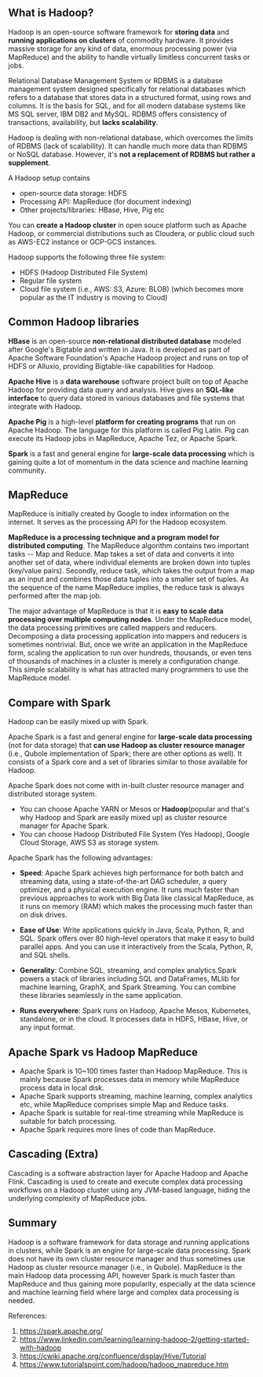 ## What is Hadoop?
Hadoop is an open-source software framework for **storing data** and **running applications on clusters** of commodity hardware. It provides massive storage for any kind of data, enormous processing power (via MapReduce) and the ability to handle virtually limitless concurrent tasks or jobs.

Relational Database Management System or RDBMS is a database management system designed specifically for relational databases which refers to a database that stores data in a structured format, using rows and columns. It is the basis for SQL, and for all modern database systems like MS SQL server, IBM DB2 and MySQL. RDBMS offers consistency of transactions, availability, but **lacks scalability**.

Hadoop is dealing with non-relational database, which overcomes the limits of RDBMS (lack of scalability). It can handle much more data than RDBMS or NoSQL database. However, it's **not a replacement of RDBMS but rather a supplement**.

A Hadoop setup contains 
- open-source data storage: HDFS
- Processing API: MapReduce (for document indexing)
- Other projects/libraries: HBase, Hive, Pig etc 

You can **create a Hadoop cluster** in open souce platform such as Apache Hadoop, or commercial distributions such as Cloudera, or public cloud such as AWS-EC2 instance or GCP-GCS instances.

Hadoop supports the following three file system:
- HDFS (Hadoop Distributed File System)
- Regular file system
- Cloud file system (i.e., AWS: S3, Azure: BLOB) (which becomes more popular as the IT industry is moving to Cloud)

## Common Hadoop libraries

**HBase** is an open-source **non-relational distributed database** modeled after Google's Bigtable and written in Java. It is developed as part of Apache Software Foundation's Apache Hadoop project and runs on top of HDFS or Alluxio, providing Bigtable-like capabilities for Hadoop.

**Apache Hive** is a **data warehouse** software project built on top of Apache Hadoop for providing data query and analysis. Hive gives an **SQL-like interface** to query data stored in various databases and file systems that integrate with Hadoop. 

**Apache Pig** is a high-level **platform for creating programs** that run on Apache Hadoop. The language for this platform is called Pig Latin. Pig can execute its Hadoop jobs in MapReduce, Apache Tez, or Apache Spark.

**Spark** is a fast and general engine for **large-scale data processing** which is gaining quite a lot of momentum in the data science and machine learning community.

## MapReduce
MapReduce is initially created by Google to index information on the internet. It serves as the processing API for the Hadoop ecosystem.

**MapReduce is a processing technique and a program model for distributed computing**. The MapReduce algorithm contains two important tasks -- Map and Reduce. Map takes a set of data and converts it into another set of data, where individual elements are broken down into tuples (key/value pairs). Secondly, reduce task, which takes the output from a map as an input and combines those data tuples into a smaller set of tuples. As the sequence of the name MapReduce implies, the reduce task is always performed after the map job.

The major advantage of MapReduce is that it is **easy to scale data processing over multiple computing nodes**. Under the MapReduce model, the data processing primitives are called mappers and reducers. Decomposing a data processing application into mappers and reducers is sometimes nontrivial. But, once we write an application in the MapReduce form, scaling the application to run over hundreds, thousands, or even tens of thousands of machines in a cluster is merely a configuration change. This simple scalability is what has attracted many programmers to use the MapReduce model.

## Compare with Spark
Hadoop can be easily mixed up with Spark. 

Apache Spark is a fast and general engine for **large-scale data processing** (not for data storage) that **can use Hadoop as cluster resource manager** (i.e., Qubole implementation of Spark; there are other options as well). It consists of a Spark core and a set of libraries similar to those available for Hadoop. 

Apache Spark does not come with in-built cluster resource manager and distributed storage system.

- You can choose Apache YARN or Mesos or **Hadoop**(popular and that's why Hadoop and Spark are easily mixed up) as cluster resource manager for Apache Spark.
- You can choose Hadoop Distributed File System (Yes Hadoop), Google Cloud Storage, AWS S3 as storage system.

Apache Spark has the following advantages:

- **Speed**: Apache Spark achieves high performance for both batch and streaming data, using a state-of-the-art DAG scheduler, a query optimizer, and a physical execution engine. It runs much faster than previous approaches to work with Big Data like classical MapReduce, as it runs on memory (RAM) which makes the processing much faster than on disk drives.

- **Ease of Use**: Write applications quickly in Java, Scala, Python, R, and SQL. Spark offers over 80 high-level operators that make it easy to build parallel apps. And you can use it interactively from the Scala, Python, R, and SQL shells.

- **Generality**: Combine SQL, streaming, and complex analytics.Spark powers a stack of libraries including SQL and DataFrames, MLlib for machine learning, GraphX, and Spark Streaming. You can combine these libraries seamlessly in the same application.

- **Runs everywhere**: Spark runs on Hadoop, Apache Mesos, Kubernetes, standalone, or in the cloud. It processes data in HDFS, HBase, Hive, or any input format. 

## Apache Spark vs Hadoop MapReduce

- Apache Spark is 10~100 times faster than Hadoop MapReduce. This is mainly because Spark processes data in memory while MapReduce process data in local disk.
- Apache Spark supports streaming, machine learning, complex analytics etc, while MapReduce comprises simple Map and Reduce tasks.
- Apache Spark is suitable for real-time streaming while MapReduce is suitable for batch processing.
- Apache Spark requires more lines of code than MapReduce.

## Cascading (Extra)
Cascading is a software abstraction layer for Apache Hadoop and Apache Flink. Cascading is used to create and execute complex data processing workflows on a Hadoop cluster using any JVM-based language, hiding the underlying complexity of MapReduce jobs.

## Summary

Hadoop is a software framework for data storage and running applications in clusters, while Spark is an engine for large-scale data processing. Spark does not have its own cluster resource manager and thus sometimes use Hadoop as cluster resource manager (i.e., in Qubole). MapReduce is the main Hadoop data processing API, however Spark is much faster than MapReduce and thus gaining more popularity, especially at the data science and machine learning field where large and complex data processing is needed.


References:

1. https://spark.apache.org/
2. https://www.linkedin.com/learning/learning-hadoop-2/getting-started-with-hadoop
3. https://cwiki.apache.org/confluence/display/Hive/Tutorial
4. https://www.tutorialspoint.com/hadoop/hadoop_mapreduce.htm
